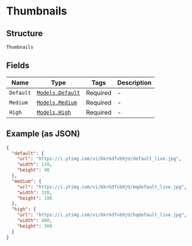 
# Thumbnails

## Structure

`Thumbnails`

## Fields

| Name | Type | Tags | Description |
|  --- | --- | --- | --- |
| `Default` | [`Models.Default`](../../doc/models/default.md) | Required | - |
| `Medium` | [`Models.Medium`](../../doc/models/medium.md) | Required | - |
| `High` | [`Models.High`](../../doc/models/high.md) | Required | - |

## Example (as JSON)

```json
{
  "default": {
    "url": "https://i.ytimg.com/vi/bkrGdTvb9jU/default_live.jpg",
    "width": 120,
    "height": 90
  },
  "medium": {
    "url": "https://i.ytimg.com/vi/bkrGdTvb9jU/mqdefault_live.jpg",
    "width": 320,
    "height": 180
  },
  "high": {
    "url": "https://i.ytimg.com/vi/bkrGdTvb9jU/hqdefault_live.jpg",
    "width": 480,
    "height": 360
  }
}
```

